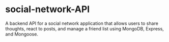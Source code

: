 # social-network-API
A backend API for a social network application that allows users to share thoughts, react to posts, and manage a friend list using MongoDB, Express, and Mongoose.
